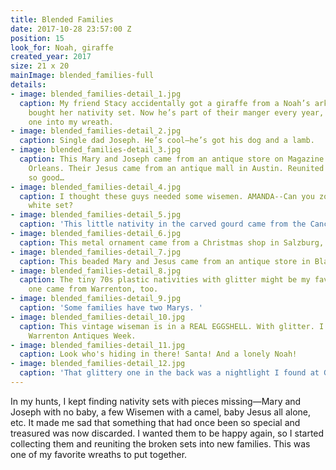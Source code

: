```yaml
---
title: Blended Families
date: 2017-10-28 23:57:00 Z
position: 15
look_for: Noah, giraffe
created_year: 2017
size: 21 x 20
mainImage: blended_families-full
details:
- image: blended_families-detail_1.jpg
  caption: My friend Stacy accidentally got a giraffe from a Noah’s ark set when she
    bought her nativity set. Now he’s part of their manger every year, so I added
    one into my wreath.
- image: blended_families-detail_2.jpg
  caption: Single dad Joseph. He’s cool—he’s got his dog and a lamb.
- image: blended_families-detail_3.jpg
  caption: This Mary and Joseph came from an antique store on Magazine Street in New
    Orleans. Their Jesus came from an antique mall in Austin. Reunited and it feels
    so good…
- image: blended_families-detail_4.jpg
  caption: I thought these guys needed some wisemen. AMANDA--Can you zoom in on the
    white set?
- image: blended_families-detail_5.jpg
  caption: 'This little nativity in the carved gourd came from the Cancun airport. '
- image: blended_families-detail_6.jpg
  caption: This metal ornament came from a Christmas shop in Salzburg, Austria.
- image: blended_families-detail_7.jpg
  caption: This beaded Mary and Jesus came from an antique store in Blanco, Texas.
- image: blended_families-detail_8.jpg
  caption: The tiny 70s plastic nativities with glitter might be my favorite. This
    one came from Warrenton, too.
- image: blended_families-detail_9.jpg
  caption: 'Some families have two Marys. '
- image: blended_families-detail_10.jpg
  caption: This vintage wiseman is in a REAL EGGSHELL. With glitter. I found him at
    Warrenton Antiques Week.
- image: blended_families-detail_11.jpg
  caption: Look who's hiding in there! Santa! And a lonely Noah!
- image: blended_families-detail_12.jpg
  caption: 'That glittery one in the back was a nightlight I found at Goodwill. '
---
```


In my hunts, I kept finding nativity sets with pieces missing—Mary and Joseph with no baby, a few Wisemen with a camel, baby Jesus all alone, etc. It made me sad that something that had once been so special and treasured was now discarded. I wanted them to be happy again, so I started collecting them and reuniting the broken sets into new families. This was one of my favorite wreaths to put together.
